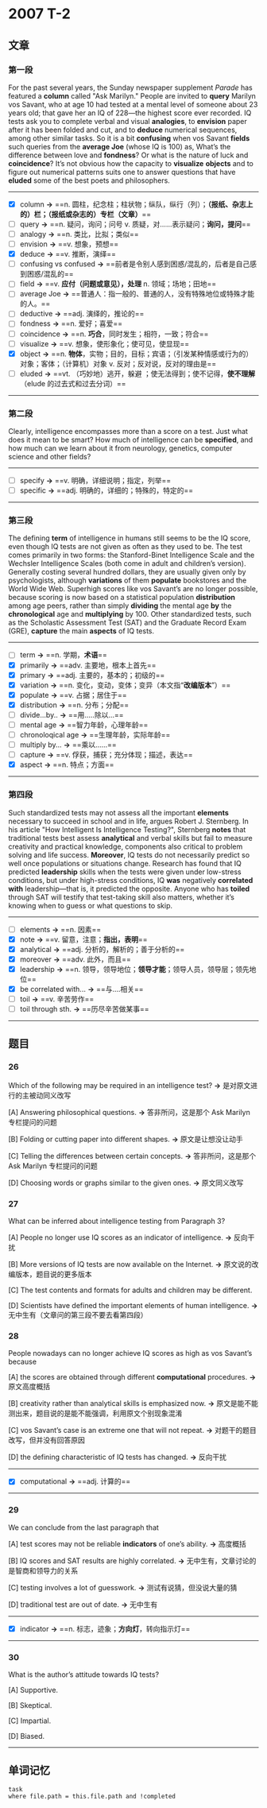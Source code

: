 # 2007 T-2

## 文章

### 第一段

For the past several years, the Sunday newspaper supplement _Parade_ has featured a **column** called "Ask Marilyn." People are invited to **query** Marilyn vos Savant, who at age 10 had tested at a mental level of someone about 23 years old; that gave her an IQ of 228—the highest score ever recorded. IQ tests ask you to complete verbal and visual **analogies**, to **envision** paper after it has been folded and cut, and to **deduce** numerical sequences, among other similar tasks. So it is a bit **confusing** when vos Savant **fields** such queries from the **average Joe** (whose IQ is 100) as, What’s the difference between love and **fondness**? Or what is the nature of luck and **coincidence**? It’s not obvious how the capacity to **visualize** **objects** and to figure out numerical patterns suits one to answer questions that have **eluded** some of the best poets and philosophers.

---

- [x] column **→** ==n. 圆柱，纪念柱；柱状物；纵队，纵行（列）；**（报纸、杂志上的）栏；（报纸或杂志的）专栏（文章）**==
- [ ] query **→** ==n. 疑问，询问；问号 v. 质疑，对……表示疑问；**询问，提问**==
- [ ] analogy **→** ==n. 类比，比拟；类似==
- [ ] envision **→** ==v. 想象，预想==
- [x] deduce **→** ==v. 推断，演绎==
- [ ] confusing vs confused **→** ==前者是令别人感到困惑/混乱的，后者是自己感到困惑/混乱的==
- [ ] field **→** ==v. **应付（问题或意见），处理** n. 领域；场地；田地==
- [ ] average Joe **→** ==普通人：指一般的、普通的人，没有特殊地位或特殊才能的人。==
- [ ] deductive **→** ==adj. 演绎的，推论的==
- [ ] fondness **→** ==n. 爱好；喜爱==
- [ ] coincidence **→** ==n. **巧合**，同时发生；相符，一致；符合==
- [ ] visualize **→** ==v. 想象，使形象化；使可见，使显现==
- [x] object **→** ==n. **物体**，实物；目的，目标；宾语；（引发某种情感或行为的）对象；客体；（计算机）对象  v. 反对；反对说，反对的理由是==
- [ ] eluded **→** ==vt. （巧妙地）逃开，躲避 ；使无法得到；使不记得，**使不理解**（elude 的过去式和过去分词）==

---

### 第二段

Clearly, intelligence encompasses more than a score on a test. Just what does it mean to be smart? How much of intelligence can be **specified**, and how much can we learn about it from neurology, genetics, computer science and other fields?

---

- [ ] specify **→** ==v. 明确，详细说明；指定，列举==
- [ ] specific **→** ==adj. 明确的，详细的；特殊的，特定的==

---

### 第三段

The defining **term** of intelligence in humans still seems to be the IQ score, even though IQ tests are not given as often as they used to be. The test comes primarily in two forms: the Stanford-Binet Intelligence Scale and the Wechsler Intelligence Scales (both come in adult and children’s version). Generally costing several hundred dollars, they are usually given only by psychologists, although **variations** of them **populate** bookstores and the World Wide Web. Superhigh scores like vos Savant’s are no longer possible, because scoring is now based on a statistical population **distribution** among age peers, rather than simply **dividing** the mental age **by** the **chronological** age and **multiplying** by 100. Other standardized tests, such as the Scholastic Assessment Test (SAT) and the Graduate Record Exam (GRE), **capture** the main **aspects** of IQ tests.

---

- [ ] term **→** ==n. 学期，**术语**==
- [x] primarily **→** ==adv. 主要地，根本上首先==
- [x] primary **→** ==adj. 主要的，基本的；初级的==
- [x] variation **→** ==n. 变化，变动，变体；变异（本文指“**改编版本**”）==
- [x] populate **→** ==v. 占据；居住于==
- [x] distribution **→** ==n. 分布；分配==
- [ ] divide...by.. **→** ==用.....除以...==
- [ ] mental age **→** ==智力年龄，心理年龄==
- [ ] chronoloqical age **→** ==生理年龄，实际年龄==
- [ ] multiply by... **→** ==乘以......==
- [ ] capture **→** ==v. 俘获，捕获；充分体现；描述，表达==
- [x] aspect **→** ==n. 特点；方面==

---

### 第四段

Such standardized tests may not assess all the important **elements** necessary to succeed in school and in life, argues Robert J. Sternberg. In his article "How Intelligent Is Intelligence Testing?", Sternberg **notes** that traditional tests best assess **analytical** and verbal skills but fail to measure creativity and practical knowledge, components also critical to problem solving and life success. **Moreover**, IQ tests do not necessarily predict so well once populations or situations change. Research has found that IQ predicted **leadership** skills when the tests were given under low-stress conditions, but under high-stress conditions, IQ **was** negatively **correlated with** leadership—that is, it predicted the opposite. Anyone who has **toiled** through SAT will testify that test-taking skill also matters, whether it’s knowing when to guess or what questions to skip.

---

- [ ] elements **→** ==n. 因素==
- [x] note **→** ==v. 留意，注意；**指出，表明**==
- [x] analytical **→** ==adj. 分析的，解析的；善于分析的==
- [x] moreover **→** ==adv. 此外，而且==
- [x] leadership **→** ==n. 领导，领导地位；**领导才能**；领导人员，领导层；领先地位==
- [x] be correlated with... **→** ==与....相关==
- [ ] toil **→** ==v. 辛苦劳作==
- [ ] toil through sth. **→** ==历尽辛苦做某事==

---

## 题目

### 26

Which of the following may be required in an intelligence test? **→** 是对原文进行的主被动同义改写

[A] Answering philosophical questions. **→** 答非所问，这是那个 Ask Marilyn 专栏提问的问题

[B] Folding or cutting paper into different shapes. **→** 原文是让想没让动手

[C] Telling the differences between certain concepts. **→** 答非所问，这是那个 Ask Marilyn 专栏提问的问题

[D] Choosing words or graphs similar to the given ones. **→** 原文同义改写

### 27

What can be inferred about intelligence testing from Paragraph 3? 

[A] People no longer use IQ scores as an indicator of intelligence. **→** 反向干扰

[B] More versions of IQ tests are now available on the Internet. **→** 原文说的改编版本，题目说的更多版本

[C] The test contents and formats for adults and children may be different. 

[D] Scientists have defined the important elements of human intelligence. **→** 无中生有（文章问的第三段不要去看第四段）

### 28

People nowadays can no longer achieve IQ scores as high as vos Savant’s because 

[A] the scores are obtained through different **computational** procedures. **→** 原文高度概括

[B] creativity rather than analytical skills is emphasized now. **→** 原文是能不能测出来，题目说的是能不能强调，利用原文个别现象混淆

[C] vos Savant’s case is an extreme one that will not repeat. **→** 对题干的题目改写，但并没有回答原因

[D] the defining characteristic of IQ tests has changed. **→** 反向干扰

---

- [x] computational **→** ==adj. 计算的==

---

### 29

We can conclude from the last paragraph that

[A] test scores may not be reliable **indicators** of one’s ability. **→** 高度概括

[B] IQ scores and SAT results are highly correlated. **→** 无中生有，文章讨论的是智商和领导力的关系

[C] testing involves a lot of guesswork. **→** 测试有说猜，但没说大量的猜

[D] traditional test are out of date. **→** 无中生有

---

- [x] indicator **→** ==n. 标志，迹象；**方向灯**，转向指示灯==

---
### 30

What is the author’s attitude towards IQ tests? 

[A] Supportive.

[B] Skeptical. 

[C] Impartial. 

[D] Biased.

---

## 单词记忆

```dataview
task
where file.path = this.file.path and !completed
```